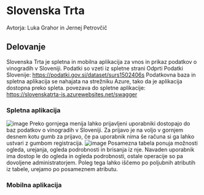 # Slovenska Trta
Avtorja: Luka Grahor in Jernej Petrovčič
## Delovanje
Slovenska Trta je spletna in mobilna aplikacija za vnos in prikaz podatkov o vinogradih v Sloveniji.
Podatki so vzeti iz spletne strani Odprti Podatki Slovenije: https://podatki.gov.si/dataset/surs1502406s
Podatkovna baza in spletna aplikacija se nahajata na strežniku Azure, tako da je aplikacija dostopna preko spleta.
povezava do spletne aplikacije: https://slovenskatrta-is.azurewebsites.net/swagger
### Spletna aplikacija
![image](https://user-images.githubusercontent.com/41000453/210832883-c4a640ed-9bc9-453f-b0c7-9c02d45a9e66.png)
Preko gornjega menija lahko prijavljeni uporabniki dostopajo do baz podatkov o vinogradih v Sloveniji.
Za prijavo je na voljo v gornjem desnem kotu gumb za prijavo, če pa uporabnik nima še računa si ga lahko ustvari z gumbom registracija.
![image](https://user-images.githubusercontent.com/41000453/210833933-118543d2-20b4-4037-8862-aecf76e0516c.png)
Posamezna tabela ponuja možnosti ogleda, urejanja, ogleda podrobnosti in brisanja iz nje. Navaden uporabnik ima dostop
le do ogleda in ogleda podrobnosti, ostale operacije so pa dovoljene administratorjem.
Poleg tega lahko iščemo po poljubnih atributih iz tabele, urejamo po posameznem atributu.
### Mobilna aplikacija
